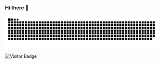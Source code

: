 ### Hi there 👋

<!--
**Noctho01/Noctho01** is a ✨ _special_ ✨ repository because its `README.md` (this file) appears on your GitHub profile.

Here are some ideas to get you started:

- 🔭 I’m currently working on ...
- 🌱 I’m currently learning ...
- 👯 I’m looking to collaborate on ...
- 🤔 I’m looking for help with ...
- 💬 Ask me about ...
- 📫 How to reach me: ...
- 😄 Pronouns: ...
- ⚡ Fun fact: ...
-->

![Snake animation](https://raw.githubusercontent.com/Platane/snk/output/github-contribution-grid-snake.svg)

![Visitor Badge](https://visitor-badge.laobi.icu/badge?page_id=aemmadi.aemmadi)
